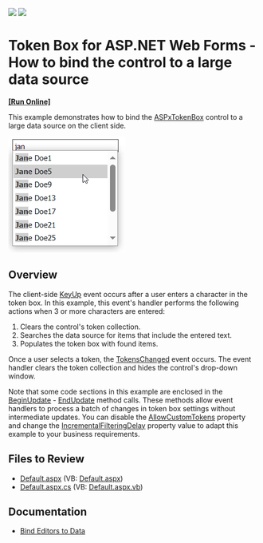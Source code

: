 <!-- default badges list -->
[![](https://img.shields.io/badge/Open_in_DevExpress_Support_Center-FF7200?style=flat-square&logo=DevExpress&logoColor=white)](https://supportcenter.devexpress.com/ticket/details/T457341)
[![](https://img.shields.io/badge/📖_How_to_use_DevExpress_Examples-e9f6fc?style=flat-square)](https://docs.devexpress.com/GeneralInformation/403183)
<!-- default badges end -->
# Token Box for ASP.NET Web Forms - How to bind the control to a large data source
<!-- run online -->
**[[Run Online]](https://codecentral.devexpress.com/t457341/)**
<!-- run online end -->
This example demonstrates how to bind the [ASPxTokenBox](https://docs.devexpress.com/AspNet/16295/components/data-editors/tokenbox) control to a large data source on the client side.

![Bind Token Box to Large Data](result.png)

## Overview

The client-side [KeyUp](https://docs.devexpress.com/AspNet/js-ASPxClientTextEdit.KeyUp) event occurs after a user enters a character in the token box. In this example, this event's handler performs the following actions when 3 or more characters are entered:

1. Clears the control's token collection.
2. Searches the data source for items that include the entered text.
3. Populates the token box with found items.

Once a user selects a token, the [TokensChanged](https://docs.devexpress.com/AspNet/js-ASPxClientTokenBox.TokensChanged) event occurs. The event handler clears the token collection and hides the control's drop-down window.

Note that some code sections in this example are enclosed in the [BeginUpdate](https://docs.devexpress.com/AspNet/js-ASPxClientComboBox.BeginUpdate) - [EndUpdate](https://docs.devexpress.com/AspNet/js-ASPxClientComboBox.EndUpdate) method calls. These methods allow event handlers to process a batch of changes in token box settings without intermediate updates. You can disable the [AllowCustomTokens](https://docs.devexpress.com/AspNet/DevExpress.Web.ASPxTokenBox.AllowCustomTokens) property and change the [IncrementalFilteringDelay](https://docs.devexpress.com/AspNet/DevExpress.Web.ASPxAutoCompleteBoxBase.IncrementalFilteringDelay) property value to adapt this example to your business requirements.

## Files to Review

* [Default.aspx](./CS/Default.aspx) (VB: [Default.aspx](./VB/Default.aspx))
* [Default.aspx.cs](./CS/Default.aspx.cs) (VB: [Default.aspx.vb](./VB/Default.aspx.vb))

## Documentation

- [Bind Editors to Data](https://docs.devexpress.com/AspNet/3787/components/data-editors/common-concepts/binding-to-data?p=netframework)
